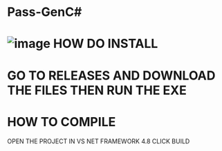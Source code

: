 # Pass-GenC#
![image](https://github.com/user-attachments/assets/0d5382c9-760e-4cf4-aafe-860b9ce384d4)
HOW DO INSTALL
==============
GO TO RELEASES AND DOWNLOAD THE FILES
THEN RUN THE EXE
================
HOW TO COMPILE
==============
OPEN THE PROJECT IN VS NET FRAMEWORK 4.8
CLICK BUILD
